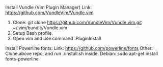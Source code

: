 Install Vundle (Vim Plugin Manager)
Link: https://github.com/VundleVim/Vundle.vim
1. Clone: git clone https://github.com/VundleVim/Vundle.vim.git ~/.vim/bundle/Vundle.vim
2. Setup Bash profile.
3. Open vim and use command :PluginInstall

Install Powerline fonts:
Link: https://github.com/powerline/fonts
Other: Clone above repo, and run ./install.sh inside.
Debian: sudo apt-get install fonts-powerline



